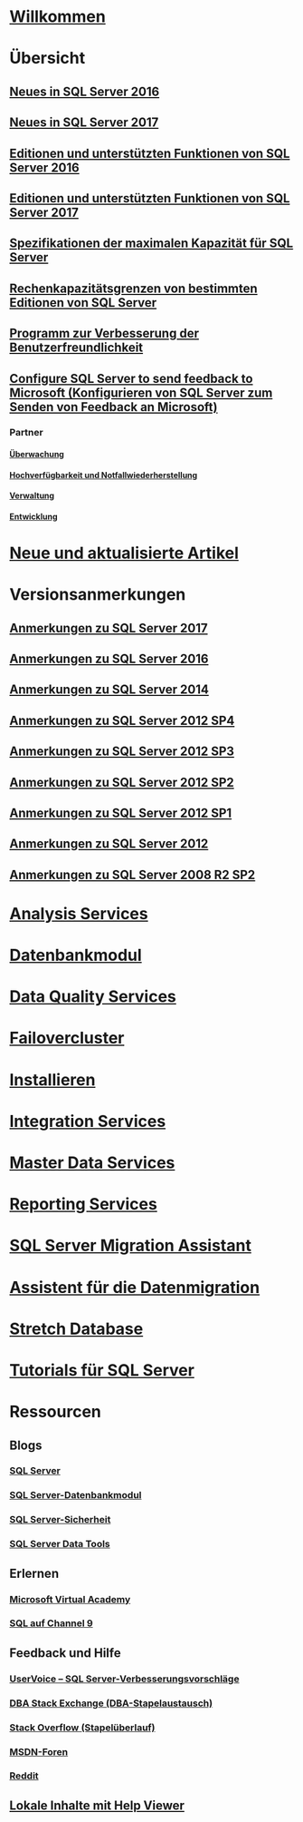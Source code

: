 # [Willkommen](sql-server-technical-documentation.md)

# Übersicht
## [Neues in SQL Server 2016](what-s-new-in-sql-server-2016.md)
## [Neues in SQL Server 2017](what-s-new-in-sql-server-2017.md)
## [Editionen und unterstützten Funktionen von SQL Server 2016](editions-and-components-of-sql-server-2016.md)
## [Editionen und unterstützten Funktionen von SQL Server 2017](editions-and-components-of-sql-server-2017.md)
## [Spezifikationen der maximalen Kapazität für SQL Server](maximum-capacity-specifications-for-sql-server.md)
## [Rechenkapazitätsgrenzen von bestimmten Editionen von SQL Server](compute-capacity-limits-by-edition-of-sql-server.md)
## [Programm zur Verbesserung der Benutzerfreundlichkeit](customer-experience-improvement-program-for-sql-server-data-tools.md)
## [Configure SQL Server to send feedback to Microsoft (Konfigurieren von SQL Server zum Senden von Feedback an Microsoft)](sql-server-customer-feedback.md)
### Partner
#### [Überwachung](partner-monitor-sql-server.md)
#### [Hochverfügbarkeit und Notfallwiederherstellung](partner-hadr-sql-server.md)
#### [Verwaltung](partner-management-sql-server.md)
#### [Entwicklung](partner-dev-sql-server.md)

# [Neue und aktualisierte Artikel](new-updated-sql-server.md)

# Versionsanmerkungen

## [Anmerkungen zu SQL Server 2017](sql-server-2017-release-notes.md)
## [Anmerkungen zu SQL Server 2016](sql-server-2016-release-notes.md)
## [Anmerkungen zu SQL Server 2014](sql-server-2014-release-notes.md)
## [Anmerkungen zu SQL Server 2012 SP4](sql-server-2012-sp4-release-notes.md)
## [Anmerkungen zu SQL Server 2012 SP3](sql-server-2012-sp3-release-notes.md)
## [Anmerkungen zu SQL Server 2012 SP2](sql-server-2012-sp2-release-notes.md)
## [Anmerkungen zu SQL Server 2012 SP1](sql-server-2012-sp1-release-notes.md)
## [Anmerkungen zu SQL Server 2012](sql-server-2012-release-notes.md)
## [Anmerkungen zu SQL Server 2008 R2 SP2](sql-server-2008-r2-sp2-release-notes.md)

# [Analysis Services](../analysis-services/analysis-services.md)
# [Datenbankmodul](../database-engine/sql-server-database-engine-overview.md)
# [Data Quality Services](../data-quality-services/data-quality-services.md)
# [Failovercluster](../sql-server/failover-clusters/install/sql-server-failover-cluster-installation.md)
# [Installieren](../sql-server/install/planning-a-sql-server-installation.md)
# [Integration Services](../integration-services/sql-server-integration-services.md)
# [Master Data Services](../master-data-services/master-data-services-overview-mds.md)
# [Reporting Services](../reporting-services/create-deploy-and-manage-mobile-and-paginated-reports.md)
# [SQL Server Migration Assistant](../ssma/sql-server-migration-assistant.md)
# [Assistent für die Datenmigration](../dma/dma-overview.md)
# [Stretch Database](../sql-server/stretch-database/stretch-database.md)
# [Tutorials für SQL Server](tutorials-for-sql-server-2016.md)

# Ressourcen

## Blogs
### [SQL Server](https://blogs.technet.microsoft.com/dataplatforminsider/)
### [SQL Server-Datenbankmodul](https://blogs.msdn.microsoft.com/sqlserverstorageengine/)
### [SQL Server-Sicherheit](https://blogs.msdn.microsoft.com/sqlsecurity/)
### [SQL Server Data Tools](https://blogs.msdn.microsoft.com/ssdt/)

## Erlernen
### [Microsoft Virtual Academy](https://mva.microsoft.com/product-training/sql-server#!lang=1033)
### [SQL auf Channel 9](https://channel9.msdn.com/Search?term=sql#ch9Search&lang-en=en&pubDate=year)

## Feedback und Hilfe
### [UserVoice – SQL Server-Verbesserungsvorschläge](https://feedback.azure.com/forums/908035-sql-server)
### [DBA Stack Exchange (DBA-Stapelaustausch)](https://dba.stackexchange.com/questions/tagged/sql-server)
### [Stack Overflow (Stapelüberlauf)](http://stackoverflow.com/questions/tagged/sql-server)
### [MSDN-Foren](https://social.msdn.microsoft.com/Forums/en-US/home?category=sqlserver)
### [Reddit](https://www.reddit.com/r/SQLServer)
## [Lokale Inhalte mit Help Viewer](sql-server-help-installation.md)